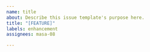 ```yaml
---
name: title
about: Describe this issue template's purpose here.
title: "[FEATURE]"
labels: enhancement
assignees: masa-08

---
```



